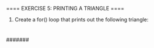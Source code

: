 ==== EXERCISE 5: PRINTING A TRIANGLE ====

1. Create a for() loop that prints out the following triangle:

  #
  ##
  ###
  ####
  #####
  ######
  #######
